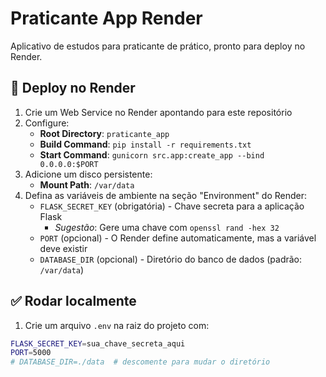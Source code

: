 # Praticante App Render

Aplicativo de estudos para praticante de prático, pronto para deploy no Render.

## 🚀 Deploy no Render
1. Crie um Web Service no Render apontando para este repositório
2. Configure:
   - **Root Directory**: `praticante_app`
   - **Build Command**: `pip install -r requirements.txt`
   - **Start Command**: `gunicorn src.app:create_app --bind 0.0.0.0:$PORT`
3. Adicione um disco persistente:
   - **Mount Path**: `/var/data`
4. Defina as variáveis de ambiente na seção "Environment" do Render:
   - `FLASK_SECRET_KEY` (obrigatória) - Chave secreta para a aplicação Flask
     - *Sugestão*: Gere uma chave com `openssl rand -hex 32`
   - `PORT` (opcional) - O Render define automaticamente, mas a variável deve existir
   - `DATABASE_DIR` (opcional) - Diretório do banco de dados (padrão: `/var/data`)

## ✅ Rodar localmente
1. Crie um arquivo `.env` na raiz do projeto com:
```bash
FLASK_SECRET_KEY=sua_chave_secreta_aqui
PORT=5000
# DATABASE_DIR=./data  # descomente para mudar o diretório
